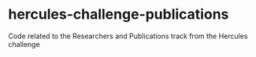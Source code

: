 # hercules-challenge-publications
Code related to the Researchers and Publications track from the Hercules challenge

